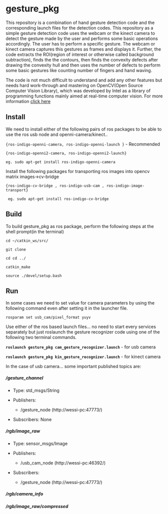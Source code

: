 # gesture_pkg

This repository is a combination of hand gesture detection code and the corresponding launch files for the detection codes. This repository as a simple gesture detection code uses the webcam or the kinect camera to detect the gesture made by the user and performs some basic operations accordingly. The user has to perform a specific gesture. The webcam or kinect camera captures this gestures as  frames and displays it. Further, the code extracts the ROI(region of interest or otherwise called background subtraction), finds the the contours, then finds the convexity defects after drawing the convexity hull and then uses the number of defects to perform some basic gestures like counting number of fingers and hand waving. 

The code is not much difficult to understand and add any other features but needs hard work-through and mastering on OpenCV(Open Source Computer Vision Library), which was developed by Intel as a library of programming functions mainly aimed at real-time computer vision. For more information [click here](http://opencv.org/)  

## Install
We need to install either of the following pairs of ros packages to be able to use the ros usb node and openni-camera/kinect.. 

`{ros-indigo-openni-camera, ros-indigo-openni-launch }` - Recommended

`{ros-indigo-openni2-camera, ros-indigo-openni2-launch}`

` eg. sudo apt-get install ros-indigo-openni-camera `

Install the following packages for transporting ros images into opencv matrix images->cv-bridge

`{ros-indigo-cv-bridge , ros-indigo-usb-cam , ros-indigo-image-transport}` 

` eg. sudo apt-get install ros-indigo-cv-bridge`

## Build
To build gesture_pkg as ros package, perform the following steps at the shell prompt(in the terminal)

`cd ~/catkin_ws/src/`

`git clone `

`cd cd ../`

`catkin_make`

`source ./devel/setup.bash`


## Run
In some cases we need to set value for camera parameters by using the following command even after setting it in the launcher file.

`rosparam set usb_cam/pixel_format yuyv`

Use either of the ros based launch files... no need to start every services separately but just roslaunch the gesture recognizer code using one of the following two terminal commands.

**`roslaunch gesture_pkg cam_gesture_recognizer.launch`** - for usb camera

**`roslaunch gesture_pkg kin_gesture_recognizer.launch`** - for kinect camera

In the case of usb camera... some important published topics are: 
##### /gesture_channel
- Type: std_msgs/String

- Publishers: 
   - /gesture_node (http://wessi-pc:47773/)

- Subscribers: None

##### /rgb/image_raw
- Type: sensor_msgs/Image

- Publishers: 
   - /usb_cam_node (http://wessi-pc:46392/)

- Subscribers: 
   - /gesture_node (http://wessi-pc:47773/)

##### /rgb/camera_info
##### /rgb/image_raw/compressed
